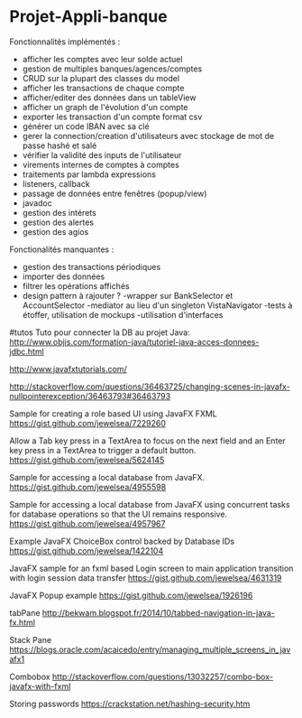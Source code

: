 # Projet-Appli-banque

Fonctionnalités implémentés :
- afficher les comptes avec leur solde actuel
- gestion de multiples banques/agences/comptes
- CRUD sur la plupart des classes du model
- afficher les transactions de chaque compte
- afficher/editer des données dans un tableView
- afficher un graph de l'évolution d'un compte
- exporter les transaction d'un compte format csv
- générer un code IBAN avec sa clé
- gerer la connection/creation d'utilisateurs avec stockage de mot de passe hashé et salé
- vérifier la validité des inputs de l'utilisateur
- virements internes de comptes à comptes
- traitements par lambda expressions
- listeners, callback
- passage de données entre fenêtres (popup/view)
- javadoc
- gestion des intérets 
- gestion des alertes
- gestion des agios

Fonctionalités manquantes :

- gestion des transactions périodiques
- importer des données
- filtrer les opérations affichés
- design pattern à rajouter ? 
	-wrapper sur BankSelector et AccountSelector
	-mediator au lieu d'un singleton VistaNavigator
-tests à étoffer, utilisation de mockups
-utilisation d'interfaces

	


#tutos
Tuto pour connecter la DB au projet Java:
http://www.objis.com/formation-java/tutoriel-java-acces-donnees-jdbc.html

http://www.javafxtutorials.com/

http://stackoverflow.com/questions/36463725/changing-scenes-in-javafx-nullpointerexception/36463793#36463793

Sample for creating a role based UI using JavaFX FXML 
https://gist.github.com/jewelsea/7229260

Allow a Tab key press in a TextArea to focus on the next field and an Enter key press in a TextArea to trigger a default button. 
https://gist.github.com/jewelsea/5624145

Sample for accessing a local database from JavaFX.
https://gist.github.com/jewelsea/4955598

Sample for accessing a local database from JavaFX using concurrent tasks for database operations so that the UI remains responsive. 
https://gist.github.com/jewelsea/4957967

Example JavaFX ChoiceBox control backed by Database IDs 
https://gist.github.com/jewelsea/1422104

JavaFX sample for an fxml based Login screen to main application transition with login session data transfer 
https://gist.github.com/jewelsea/4631319

JavaFX Popup example 
https://gist.github.com/jewelsea/1926196

tabPane
http://bekwam.blogspot.fr/2014/10/tabbed-navigation-in-java-fx.html

Stack Pane 
https://blogs.oracle.com/acaicedo/entry/managing_multiple_screens_in_javafx1

Combobox
http://stackoverflow.com/questions/13032257/combo-box-javafx-with-fxml

Storing passwords 
https://crackstation.net/hashing-security.htm
